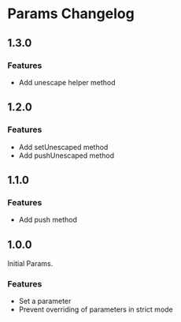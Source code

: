 # Params Changelog



## 1.3.0

### Features

* Add unescape helper method



## 1.2.0

### Features

* Add setUnescaped method
* Add pushUnescaped method



## 1.1.0

### Features

* Add push method



## 1.0.0

Initial Params.

### Features

* Set a parameter
* Prevent overriding of parameters in strict mode
